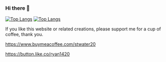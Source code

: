 ### Hi there 👋  
[![Top Langs](https://github-readme-stats.vercel.app/api/top-langs/?username=stwater20)](https://github.com/anuraghazra/github-readme-stats)
[![Top Langs](https://github-readme-stats.vercel.app/api/top-langs/?username=stwater20&layout=compact&theme=vision-friendly-dark)](https://github.com/anuraghazra/github-readme-stats)

If you like this website or related creations, please support me for a cup of coffee, thank you.

https://www.buymeacoffee.com/stwater20

https://button.like.co/ryan1420

<!--
**stwater20/stwater20** is a ✨ _special_ ✨ repository because its `README.md` (this file) appears on your GitHub profile.

Here are some ideas to get you started:

- 🔭 I’m currently working on ...
- 🌱 I’m currently learning ...
- 👯 I’m looking to collaborate on ...
- 🤔 I’m looking for help with ...
- 💬 Ask me about ...
- 📫 How to reach me: ...
- 😄 Pronouns: ...
- ⚡ Fun fact: ...
-->

